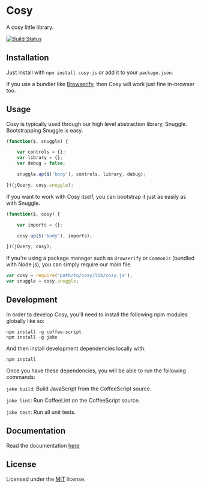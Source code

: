 
Cosy
====

A cosy little library.

[![Build Status][travis-status]][travis]


## Installation ##

Just install with `npm install cosy-js` or add it to your
`package.json`.

If you use a bundler like [Browserify][browserify], then Cosy
will work just fine in-browser too.


## Usage ##

Cosy is typically used through our high level abstraction library, Snuggle.
Bootstrapping Snuggle is easy.

```js
(function($, snuggle) {

    var controls = {};
    var library = {};
    var debug = false;

    snuggle.up($('body'), controls, library, debug);

})(jQuery, cosy.snuggle);​
```

If you want to work with Cosy itself, you can bootstrap it just as easily as with Snuggle.

```js
(function($, cosy) {

    var imports = {};

    cosy.up($('body'), imports);

})(jQuery, cosy);​
```
If you're using a package manager such as `Browserify` or `CommonJs` (bundled with Node.js), you can simply require our main file.

```js
var cosy = require('path/to/cosy/lib/cosy.js');
var snuggle = cosy.snuggle;
```



## Development ##

In order to develop Cosy, you'll need to install the following
npm modules globally like so:

    npm install -g coffee-script
    npm install -g jake

And then install development dependencies locally with:

    npm install

Once you have these dependencies, you will be able to run the
following commands:

`jake build`: Build JavaScript from the CoffeeScript source.

`jake lint`: Run CoffeeLint on the CoffeeScript source.

`jake test`: Run all unit tests.

## Documentation ##
Read the documentation [here](./cosy-js/blob/master/docs/index.md)

## License ##

Licensed under the [MIT][mit] license.


[browserify]: https://github.com/substack/node-browserify
[mit]: http://opensource.org/licenses/mit-license.php
[travis]: https://secure.travis-ci.org/BraveNewTalent/cosy-js
[travis-status]: https://secure.travis-ci.org/BraveNewTalent/cosy-js.png?branch=master
